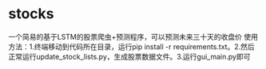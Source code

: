 # stocks
一个简易的基于LSTM的股票爬虫+预测程序，可以预测未来三十天的收盘价
使用方法：1.终端移动到代码所在目录，运行pip install -r requirements.txt。2.然后正常运行update_stock_lists.py，生成股票数据文件。3.运行gui_main.py即可
